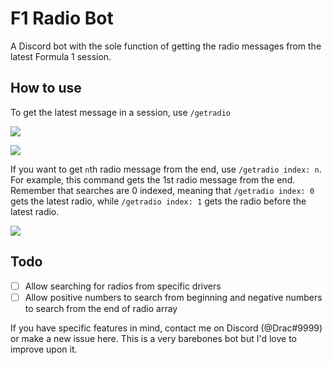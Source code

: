 # F1 Radio Bot

A Discord bot with the sole function of getting the radio messages from the latest Formula 1 session. 

## How to use

To get the latest message in a session, use `/getradio`

![](https://i.imgur.com/oTOfPDe.png)

![](https://i.imgur.com/xm5naoY.png)

If you want to get `n`th radio message from the end, use `/getradio index: n`. For example, this command gets the 1st radio message from the end. Remember that searches are 0 indexed, meaning that `/getradio index: 0` gets the latest radio, while `/getradio index: 1` gets the radio before the latest radio.

![](https://i.imgur.com/1JpybiL.png)

## Todo

- [ ] Allow searching for radios from specific drivers
- [ ] Allow positive numbers to search from beginning and negative numbers to search from the end of radio array

If you have specific features in mind, contact me on Discord (@Drac#9999) or make a new issue here. This is a very barebones bot but I'd love to improve upon it.